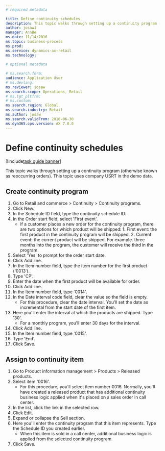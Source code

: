 ```yaml
--- 
# required metadata 
 
title: Define continuity schedules
description: This topic walks through setting up a continuity program (otherwise known as reoccurring orders). 
author: josaw1
manager: AnnBe 
ms.date: 11/14/2016
ms.topic: business-process 
ms.prod:  
ms.service: dynamics-ax-retail 
ms.technology:  
 
# optional metadata 
 
# ms.search.form:   
audience: Application User 
# ms.devlang:  
ms.reviewer: josaw
ms.search.scope: Operations, Retail 
# ms.tgt_pltfrm:  
# ms.custom:  
ms.search.region: Global
ms.search.industry: Retail
ms.author: josaw
ms.search.validFrom: 2016-06-30 
ms.dyn365.ops.version: AX 7.0.0 
---
```

# Define continuity schedules

[!include[task guide banner](../includes/task-guide-banner.md)]

This topic walks through setting up a continuity program (otherwise known as reoccurring orders). This topic uses company USRT in the demo data.


## Create continuity program
1. Go to Retail and commerce > Continuity > Continuity programs.
2. Click New.
3. In the Schedule ID field, type the continuity schedule ID.
4. In the Order start field, select 'First event'.
    * If a customer places a new order for the continuity program, there are two options for which product will be shipped:  1. First event: the first product in the continuity program will be shipped.  2. Current event: the current product will be shipped. For example. three months into the program, the customer will receive the third in the program.  
5. Select 'Yes' to prompt for the order start date.
6. Click Add line.
7. In the Item number field, type the item number for the first product ('0013').
8. Type 'CP'.
9. Enter the date when the first product will be available for order.
10. Click Add line.
11. In the Item number field, type '0014'.
12. In the Date interval code field, clear the value so the field is empty.
    * For this procedure, clear the date interval. You'll set the date as incremental from the start date of the first item.  
13. Here you'll enter the interval at which the products are shipped. Type '30'.
    * For a monthly program, you'll enter 30 days for the interval.  
14. Click Add line.
15. In the Item number field, type '0015'.
16. Type 'End'.
17. Click Save.

## Assign to continuity item
1. Go to Product information management > Products > Released products.
2. Select item '0016'.
    * For this procedure, you'll select item number 0016. Normally, you'll have created a released product that has additional continuity business logic applied when it's placed on a sales order in call center.  
3. In the list, click the link in the selected row.
4. Click Edit.
5. Expand or collapse the Sell section.
6. Here you'll enter the continuity program that this item represents. Type the Schedule ID you created earlier.
    * When this item is sold in a call center, additional business logic is applied from the selected continuity program.  
7. Click Save.

